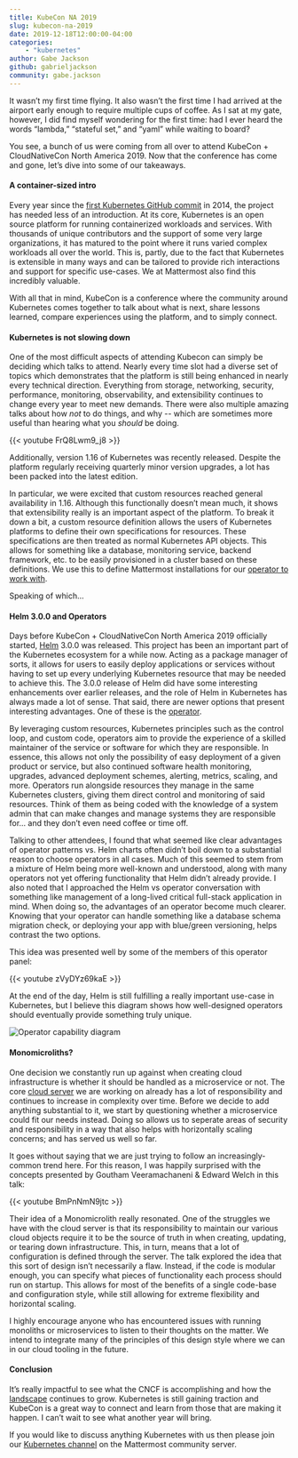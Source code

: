 ```yaml
---
title: KubeCon NA 2019
slug: kubecon-na-2019
date: 2019-12-18T12:00:00-04:00
categories:
    - "kubernetes"
author: Gabe Jackson
github: gabrieljackson
community: gabe.jackson
---
```


It wasn’t my first time flying. It also wasn’t the first time I had arrived at the airport early enough to require multiple cups of coffee. As I sat at my gate, however, I did find myself wondering for the first time: had I ever heard the words “lambda,” “stateful set,” and “yaml” while waiting to board?

You see, a bunch of us were coming from all over to attend KubeCon + CloudNativeCon North America 2019. Now that the conference has come and gone, let’s dive into some of our takeaways.

#### A container-sized intro

Every year since the [first Kubernetes GitHub commit](https://github.com/kubernetes/kubernetes/commit/2c4b3a562ce34cddc3f8218a2c4d11c7310e6d56) in 2014, the project has needed less of an introduction. At its core, Kubernetes is an open source platform for running containerized workloads and services. With thousands of unique contributors and the support of some very large organizations, it has matured to the point where it runs varied complex workloads all over the world. This is, partly, due to the fact that Kubernetes is extensible in many ways and can be tailored to provide rich interactions and support for specific use-cases. We at Mattermost also find this incredibly valuable.

With all that in mind, KubeCon is a conference where the community around Kubernetes comes together to talk about what is next, share lessons learned, compare experiences using the platform, and to simply connect.

#### Kubernetes is not slowing down

One of the most difficult aspects of attending Kubecon can simply be deciding which talks to attend. Nearly every time slot had a diverse set of topics which demonstrates that the platform is still being enhanced in nearly every technical direction. Everything from storage, networking, security, performance, monitoring, observability, and extensibility continues to change every year to meet new demands. There were also multiple amazing talks about how _not_ to do things, and why -- which are sometimes more useful than hearing what you _should_ be doing.

{{< youtube FrQ8Lwm9_j8 >}}
<br/>

Additionally, version 1.16 of Kubernetes was recently released. Despite the platform regularly receiving quarterly minor version upgrades, a lot has been packed into the latest edition.

In particular, we were excited that custom resources reached general availability in 1.16. Although this functionally doesn’t mean much, it shows that extensibility really is an important aspect of the platform. To break it down a bit, a custom resource definition allows the users of Kubernetes platforms to define their own specifications for resources. These specifications are then treated as normal Kubernetes API objects. This allows for something like a database, monitoring service, backend framework, etc. to be easily provisioned in a cluster based on these definitions. We use this to define Mattermost installations for our [operator to work with](https://github.com/mattermost/mattermost-operator).

Speaking of which...

#### Helm 3.0.0 and Operators

Days before KubeCon + CloudNativeCon North America 2019 officially started, [Helm](https://helm.sh) 3.0.0 was released. This project has been an important part of the Kubernetes ecosystem for a while now. Acting as a package manager of sorts, it allows for users to easily deploy applications or services without having to set up every underlying Kubernetes resource that may be needed to achieve this. The 3.0.0 release of Helm did have some interesting enhancements over earlier releases, and the role of Helm in Kubernetes has always made a lot of sense. That said, there are newer options that present interesting advantages. One of these is the [operator](https://kubernetes.io/docs/concepts/extend-kubernetes/operator/).

By leveraging custom resources, Kubernetes principles such as the control loop, and custom code, operators aim to provide the experience of a skilled maintainer of the service or software for which they are responsible. In essence, this allows not only the possibility of easy deployment of a given product or service, but also continued software health monitoring, upgrades, advanced deployment schemes, alerting, metrics, scaling, and more. Operators run alongside resources they manage in the same Kubernetes clusters, giving them direct control and monitoring of said resources. Think of them as being coded with the knowledge of a system admin that can make changes and manage systems they are responsible for… and they don’t even need coffee or time off.

Talking to other attendees, I found that what seemed like clear advantages of operator patterns vs. Helm charts often didn’t boil down to a substantial reason to choose operators in all cases. Much of this seemed to stem from a mixture of Helm being more well-known and understood, along with many operators not yet offering functionality that Helm didn’t already provide. I also noted that I approached the Helm vs operator conversation with something like management of a long-lived critical full-stack application in mind. When doing so, the advantages of an operator become much clearer. Knowing that your operator can handle something like a database schema migration check, or deploying your app with blue/green versioning, helps contrast the two options.

This idea was presented well by some of the members of this operator panel: 

{{< youtube zVyDYz69kaE >}}
<br/>

At the end of the day, Helm is still fulfilling a really important use-case in Kubernetes, but I believe this diagram shows how well-designed operators should eventually provide something truly unique.

![Operator capability diagram](/blog/2019-12-18-kubecon-na-2019/capability-level-diagram.svg)

#### Monomicroliths?

One decision we constantly run up against when creating cloud infrastructure is whether it should be handled as a microservice or not. The core [cloud server](https://github.com/mattermost/mattermost-cloud) we are working on already has a lot of responsibility and continues to increase in complexity over time. Before we decide to add anything substantial to it, we start by questioning whether a microservice could fit our needs instead. Doing so allows us to seperate areas of security and responsibility in a way that also helps with horizontally scaling concerns; and has served us well so far.

It goes without saying that we are just trying to follow an increasingly-common trend here. For this reason, I was happily surprised with the concepts presented by Goutham Veeramachaneni & Edward Welch in this talk:

{{< youtube BmPnNmN9jtc >}}
<br/>

Their idea of a Monomicrolith really resonated. One of the struggles we have with the cloud server is that its responsibility to maintain our various cloud objects require it to be the source of truth in when creating, updating, or tearing down infrastructure. This, in turn, means that a lot of configuration is defined through the server. The talk explored the idea that this sort of design isn’t necessarily a flaw. Instead, if the code is modular enough, you can specify what pieces of functionality each process should run on startup. This allows for most of the benefits of a single code-base and configuration style, while still allowing for extreme flexibility and horizontal scaling.

I highly encourage anyone who has encountered issues with running monoliths or microservices to listen to their thoughts on the matter. We intend to integrate many of the principles of this design style where we can in our cloud tooling in the future.


#### Conclusion

It’s really impactful to see what the CNCF is accomplishing and how the [landscape](https://landscape.cncf.io) continues to grow. Kubernetes is still gaining traction and KubeCon is a great way to connect and learn from those that are making it happen. I can’t wait to see what another year will bring.

If you would like to discuss anything Kubernetes with us then please join our [Kubernetes channel](https://community.mattermost.com/core/channels/kubernetes) on the Mattermost community server.
